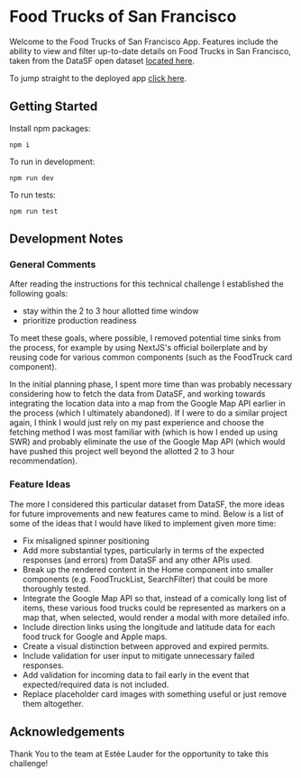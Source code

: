 # Food Trucks of San Francisco

Welcome to the Food Trucks of San Francisco App. Features include the ability to view and filter up-to-date details on Food Trucks in San Francisco, taken from the DataSF open dataset [located here](https://data.sfgov.org/Economy-and-Community/Mobile-Food-Facility-Permit/rqzj-sfat/data).

To jump straight to the deployed app [click here](https://san-fran-food-trucks.vercel.app/).

## Getting Started

Install npm packages:

`npm i`

To run in development:

`npm run dev`

To run tests:

`npm run test`

## Development Notes

### General Comments

After reading the instructions for this technical challenge I established the following goals:

* stay within the 2 to 3 hour allotted time window
* prioritize production readiness

To meet these goals, where possible, I removed potential time sinks from the process, for example by using NextJS's official boilerplate and by reusing code for various common components (such as the FoodTruck card component).

In the initial planning phase, I spent more time than was probably necessary considering how to fetch the data from DataSF, and working towards integrating the location data into a map from the Google Map API earlier in the process (which I ultimately abandoned). If I were to do a similar project again, I think I would just rely on my past experience and choose the fetching method I was most familiar with (which is how I ended up using SWR) and probably eliminate the use of the Google Map API (which would have pushed this project well beyond the allotted 2 to 3 hour recommendation).

### Feature Ideas

The more I considered this particular dataset from DataSF, the more ideas for future improvements and new features came to mind. Below is a list of some of the ideas that I would have liked to implement given more time:

* Fix misaligned spinner positioning
* Add more substantial types, particularly in terms of the expected responses (and errors) from DataSF and any other APIs used.
* Break up the rendered content in the Home component into smaller components (e.g. FoodTruckList, SearchFilter) that could be more thoroughly tested.
* Integrate the Google Map API so that, instead of a comically long list of items, these various food trucks could be represented as markers on a map that, when selected, would render a modal with more detailed info.
* Include direction links using the longitude and latitude data for each food truck for Google and Apple maps.
* Create a visual distinction between approved and expired permits.
* Include validation for user input to mitigate unnecessary failed responses.
* Add validation for incoming data to fail early in the event that expected/required data is not included.
* Replace placeholder card images with something useful or just remove them altogether.
## Acknowledgements

Thank You to the team at Estée Lauder for the opportunity to take this challenge!
